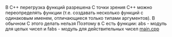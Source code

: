 В C++ перегрузка функций разрешена
С точки зрения С++ можно переопределять функции
(т.е. создавать несколько функций с одинаковым именем,
отличающиеся только типами аргументов).
В обычном С этого делать нельзя
Поэтому в C есть функции:
abs - модуль для целых чисел и
fabs - модуль для действительных чисел
[main.cpp](main.cpp)

